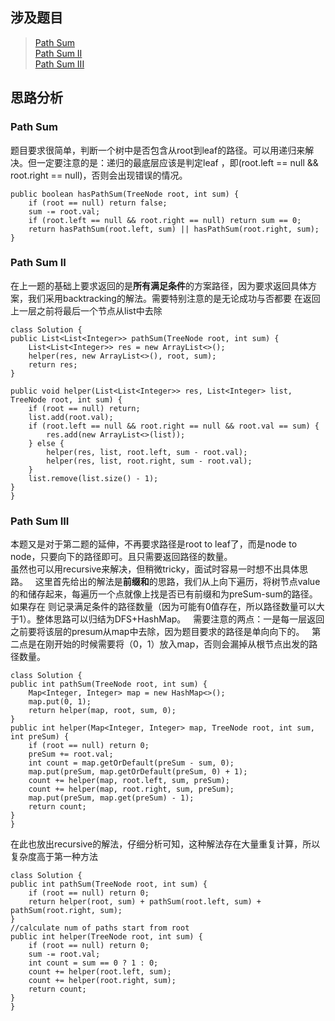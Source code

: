## 涉及题目
> [Path Sum](https://leetcode.com/problems/path-sum/description/)  
> [Path Sum II]()  
> [Path Sum III]() 


## 思路分析

### Path Sum
题目要求很简单，判断一个树中是否包含从root到leaf的路径。可以用递归来解决。但一定要注意的是：递归的最底层应该是判定leaf
，即(root.left == null && root.right == null)，否则会出现错误的情况。

    public boolean hasPathSum(TreeNode root, int sum) {
        if (root == null) return false;
        sum -= root.val;
        if (root.left == null && root.right == null) return sum == 0;
        return hasPathSum(root.left, sum) || hasPathSum(root.right, sum);
    }
    
    
### Path Sum II
在上一题的基础上要求返回的是**所有满足条件**的方案路径，因为要求返回具体方案，我们采用backtracking的解法。需要特别注意的是无论成功与否都要
在返回上一层之前将最后一个节点从list中去除

    class Solution {
    public List<List<Integer>> pathSum(TreeNode root, int sum) {
        List<List<Integer>> res = new ArrayList<>();
        helper(res, new ArrayList<>(), root, sum);
        return res;
    }
    
    public void helper(List<List<Integer>> res, List<Integer> list, TreeNode root, int sum) {
        if (root == null) return;
        list.add(root.val);
        if (root.left == null && root.right == null && root.val == sum) {
            res.add(new ArrayList<>(list));
        } else {
            helper(res, list, root.left, sum - root.val);
            helper(res, list, root.right, sum - root.val);
        }
        list.remove(list.size() - 1);
    }
    }

### Path Sum III
本题又是对于第二题的延伸，不再要求路径是root to leaf了，而是node to node，只要向下的路径即可。且只需要返回路径的数量。  
虽然也可以用recursive来解决，但稍微tricky，面试时容易一时想不出具体思路。  
这里首先给出的解法是**前缀和**的思路，我们从上向下遍历，将树节点value的和储存起来，每遍历一个点就像上找是否已有前缀和为preSum-sum的路径。如果存在
则记录满足条件的路径数量（因为可能有0值存在，所以路径数量可以大于1）。整体思路可以归结为DFS+HashMap。  
需要注意的两点：一是每一层返回之前要将该层的presum从map中去除，因为题目要求的路径是单向向下的。  
第二点是在刚开始的时候需要将（0，1）放入map，否则会漏掉从根节点出发的路径数量。

    class Solution {
    public int pathSum(TreeNode root, int sum) {
        Map<Integer, Integer> map = new HashMap<>();
        map.put(0, 1);
        return helper(map, root, sum, 0);
    }
    public int helper(Map<Integer, Integer> map, TreeNode root, int sum, int preSum) {
        if (root == null) return 0;
        preSum += root.val;
        int count = map.getOrDefault(preSum - sum, 0);
        map.put(preSum, map.getOrDefault(preSum, 0) + 1);
        count += helper(map, root.left, sum, preSum);
        count += helper(map, root.right, sum, preSum);
        map.put(preSum, map.get(preSum) - 1);
        return count;
    }
    }

在此也放出recursive的解法，仔细分析可知，这种解法存在大量重复计算，所以复杂度高于第一种方法

    class Solution {
    public int pathSum(TreeNode root, int sum) {
        if (root == null) return 0;
        return helper(root, sum) + pathSum(root.left, sum) + pathSum(root.right, sum);
    }
    //calculate num of paths start from root
    public int helper(TreeNode root, int sum) {
        if (root == null) return 0;
        sum -= root.val;
        int count = sum == 0 ? 1 : 0;
        count += helper(root.left, sum);
        count += helper(root.right, sum);
        return count;
    }
    }

